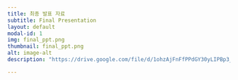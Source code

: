 ```yaml
---
title: 최종 발표 자료
subtitle: Final Presentation
layout: default
modal-id: 1
img: final_ppt.png
thumbnail: final_ppt.png
alt: image-alt
description: "https://drive.google.com/file/d/1ohzAjFnFfPPdGY30yLIPBp3_HJu_tqNk/view?usp=sharing"

---
```


